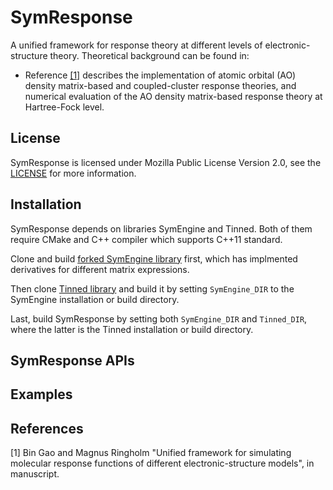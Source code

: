 # SymResponse

A unified framework for response theory at different levels of
electronic-structure theory. Theoretical background can be found in:

* Reference [[1]](#1) describes the implementation of atomic orbital (AO)
  density matrix-based and coupled-cluster response theories, and numerical
  evaluation of the AO density matrix-based response theory at Hartree-Fock
  level.

## License

SymResponse is licensed under Mozilla Public License Version 2.0, see the
[LICENSE](LICENSE) for more information.

## Installation

SymResponse depends on libraries SymEngine and Tinned. Both of them require
CMake and C++ compiler which supports C++11 standard.

Clone and build [forked SymEngine library](https://github.com/bingao/symengine)
first, which has implmented derivatives for different matrix expressions.

Then clone [Tinned library](https://github.com/bingao/tinned) and build it by
setting `SymEngine_DIR` to the SymEngine installation or build directory.

Last, build SymResponse by setting both `SymEngine_DIR` and `Tinned_DIR`, where
the latter is the Tinned installation or build directory.

## SymResponse APIs

## Examples

## References

<a id="1">[1]</a>
Bin Gao and Magnus Ringholm "Unified framework for simulating molecular
response functions of different electronic-structure models", in manuscript.
